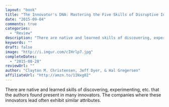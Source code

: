 ```yaml
---
layout: "book"
title: "The Innovator's DNA: Mastering the Five Skills of Disruptive Innovators"
date: "2015-09-04"
comments: true
categories:
  - "Review"
description: "There are native and learned skills of discovering, experimenting, etc. that the authors found present in many innovators.  The companies where these "
keywords: ""
draft: false
image: "http://i.imgur.com/cIHrlp7.jpg"
completeDates:
  - "2015-08-28"
reviewUrl: ""
author: "Clayton M. Christensen, Jeff Dyer, & Hal Gregersen"
affiliateUrl: "http://amzn.to/1INxg02"
---
```


There are native and learned skills of discovering, experimenting, etc. that the authors found present in many innovators.  The companies where these innovators lead often exhibit similar attributes.
